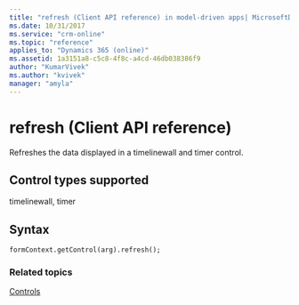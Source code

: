 ```yaml
---
title: "refresh (Client API reference) in model-driven apps| MicrosoftDocs"
ms.date: 10/31/2017
ms.service: "crm-online"
ms.topic: "reference"
applies_to: "Dynamics 365 (online)"
ms.assetid: 1a3151a8-c5c8-4f8c-a4cd-46db038386f9
author: "KumarVivek"
ms.author: "kvivek"
manager: "amyla"
---
```

# refresh (Client API reference)



Refreshes the data displayed in a timelinewall and timer control.

## Control types supported

timelinewall, timer

## Syntax

`formContext.getControl(arg).refresh();`

### Related topics

[Controls](../controls.md)



